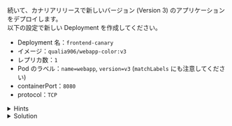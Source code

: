 続いて、カナリアリリースで新しいバージョン (Version 3) のアプリケーションをデプロイします。  
以下の設定で新しい Deployment を作成してください。

- Deployment 名：`frontend-canary`
- イメージ：`qualia906/webapp-color:v3`
- レプリカ数：`1`
- Pod のラベル：`name=webapp`, `version=v3` (`matchLabels` にも注意してください)
- containerPort：`8080`
- protocol：`TCP`


<details>
  <summary>Hints</summary>

`/root/manifests/frontend-definition.yaml` をコピーして使用して構いません。

</details>

<details>
  <summary>Solution</summary>

`/root/manifests/frontend-definition.yaml` をコピーして、例えば、`/root/manifests/frontend-canary.yaml` という名前で以下の内容のマニフェスト ファイルを作成します。

```
apiVersion: apps/v1
kind: Deployment
metadata:
  name: frontend-canary
  namespace: default
spec:
  replicas: 1
  revisionHistoryLimit: 10
  selector:
    matchLabels:
      name: webapp
      version: v3
  strategy:
    rollingUpdate:
      maxSurge: 25%
      maxUnavailable: 25%
    type: RollingUpdate
  template:
    metadata:
      creationTimestamp: null
      labels:
        name: webapp
        version: v3
    spec:
      containers:
      - image: kodekloud/webapp-color:v3
        imagePullPolicy: IfNotPresent
        name: simple-webapp
        ports:
        - containerPort: 8080
          protocol: TCP
        resources: {}
        terminationMessagePath: /dev/termination-log
        terminationMessagePolicy: File
      dnsPolicy: ClusterFirst
      restartPolicy: Always
      schedulerName: default-scheduler
      securityContext: {}
      terminationGracePeriodSeconds: 30
```{{copy}}

`kubectl apply -f frontend-green.yaml`{{execute}} を実行して Deployment を作成します。

</details>